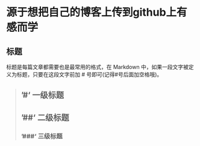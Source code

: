 # 源于想把自己的博客上传到github上有感而学
## 标题
标题是每篇文章都需要也是最常用的格式，在 Markdown 中，如果一段文字被定义为标题，只要在这段文字前加 # 号即可(记得#号后面加空格哦)。
>## ’#‘ 一级标题
>## ’##‘ 二级标题
>### ’###‘ 三级标题
